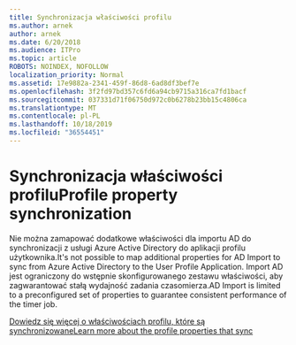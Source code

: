 ```yaml
---
title: Synchronizacja właściwości profilu
ms.author: arnek
author: arnek
ms.date: 6/20/2018
ms.audience: ITPro
ms.topic: article
ROBOTS: NOINDEX, NOFOLLOW
localization_priority: Normal
ms.assetid: 17e9882a-2341-459f-86d8-6ad8df3bef7e
ms.openlocfilehash: 3f2fd97bd357c6fd6a94cb9715a316ca7fd1bacf
ms.sourcegitcommit: 037331d71f06750d972c0b6278b23bb15c4806ca
ms.translationtype: MT
ms.contentlocale: pl-PL
ms.lasthandoff: 10/18/2019
ms.locfileid: "36554451"
---
```

# <a name="profile-property-synchronization"></a><span data-ttu-id="45004-102">Synchronizacja właściwości profilu</span><span class="sxs-lookup"><span data-stu-id="45004-102">Profile property synchronization</span></span>

<span data-ttu-id="45004-103">Nie można zamapować dodatkowe właściwości dla importu AD do synchronizacji z usługi Azure Active Directory do aplikacji profilu użytkownika.</span><span class="sxs-lookup"><span data-stu-id="45004-103">It's not possible to map additional properties for AD Import to sync from Azure Active Directory to the User Profile Application.</span></span> <span data-ttu-id="45004-104">Import AD jest ograniczony do wstępnie skonfigurowanego zestawu właściwości, aby zagwarantować stałą wydajność zadania czasomierza.</span><span class="sxs-lookup"><span data-stu-id="45004-104">AD Import is limited to a preconfigured set of properties to guarantee consistent performance of the timer job.</span></span>
  
[<span data-ttu-id="45004-105">Dowiedz się więcej o właściwościach profilu, które są synchronizowane</span><span class="sxs-lookup"><span data-stu-id="45004-105">Learn more about the profile properties that sync</span></span>](https://go.microsoft.com/fwlink/?linkid=875671)
  

